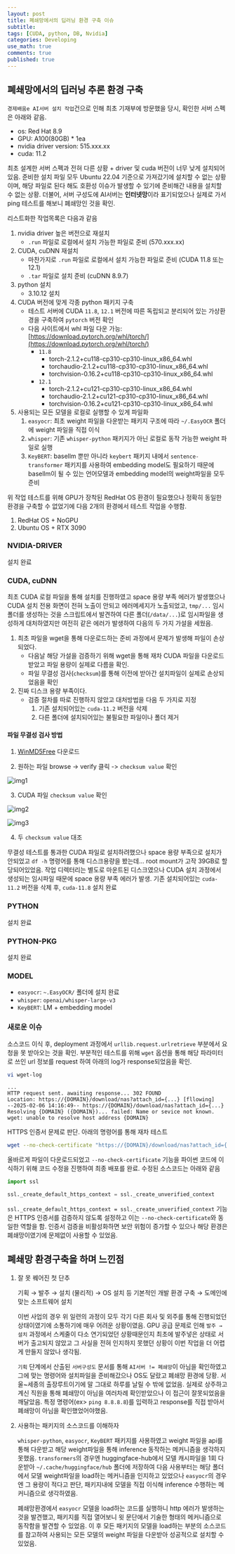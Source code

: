 ```yaml
---
layout: post
title: 폐쇄망에서의 딥러닝 환경 구축 이슈
subtitle: 
tags: [CUDA, python, DB, Nvidia]
categories: Developing
use_math: true
comments: true
published: true
---
```


## 폐쇄망에서의 딥러닝 추론 환경 구축
`경제배움e AI서버 설치 작업`건으로 인해 최초 기재부에 방문했을 당시, 확인한 서버 스펙은 아래와 같음.

- os: Red Hat 8.9
- GPU: A100(80GB) * 1ea
- nvidia driver version: 515.xxx.xx
- cuda: 11.2

최초 설계한 서버 스펙과 전혀 다른 상황 + driver 및 cuda 버전이 너무 낮게 설치되어있음. 준비한 설치 파일 모두 Ubuntu 22.04 기준으로 가져갔기에 설치할 수 없는 상황이며, 해당 파일로 된다 해도 호환성 이슈가 발생할 수 있기에 준비해간 내용을 설치할 수 없는 상황. 더불어, 서버 구성도에 AI서버는 **인터넷망**이라 표기되었으나 실제로 가서 ping 테스트를 해보니 폐쇄망인 것을 확인.

리스트화한 작업목록은 다음과 같음

1. nvidia driver 높은 버전으로 재설치
    - `.run` 파일로 로컬에서 설치 가능한 파일로 준비 (570.xxx.xx)
2. CUDA, cuDNN 재설치
    - 마찬가지로 `.run` 파일로 로컬에서 설치 가능한 파일로 준비 (CUDA 11.8 또는 12.1)
    - `.tar` 파일로 설치 준비 (cuDNN 8.9.7)
3. python 설치
    - 3.10.12 설치
4. CUDA 버전에 맞게 각종 python 패키지 구축
    - 테스트 서버에 CUDA `11.8`, `12.1` 버전에 따른 독립되고 분리되어 있는 가상환경을 구축하여 `pytorch` 버전 확인
    - 다음 사이트에서 whl 파일 다운 가능: [https://download.pytorch.org/whl/torch/](https://download.pytorch.org/whl/torch/)
        - `11.8`
            - torch-2.1.2+cu118-cp310-cp310-linux_x86_64.whl
            - torchaudio-2.1.2+cu118-cp310-cp310-linux_x86_64.whl
            - torchvision-0.16.2+cu118-cp310-cp310-linux_x86_64.whl
        - `12.1`
            - torch-2.1.2+cu121-cp310-cp310-linux_x86_64.whl
            - torchaudio-2.1.2+cu121-cp310-cp310-linux_x86_64.whl
            - torchvision-0.16.2+cu121-cp310-cp310-linux_x86_64.whl
5. 사용되는 모든 모델을 로컬로 실행할 수 있게 파일화
    1. `easyocr`: 최초 weight 파일을 다운받는 패키지 구조에 따라 `~/.EasyOCR` 폴더에 weight 파일을 직접 이식
    2. `whisper`: 기존 `whisper-python` 패키지가 아닌 로컬로 동작 가능한 weight 파일로 실행
    3. `KeyBERT`: basellm 뿐만 아니라 `keybert` 패키지 내에서 `sentence-transformer` 패키지를 사용하여 embedding model도 필요하기 때문에 basellm이 될 수 있는 언어모델과 embedding model의 weight파일을 모두 준비

위 작업 테스트를 위해 GPU가 장착된 RedHat OS 환경이 필요했으나 정확히 동일한 환경을 구축할 수 없었기에 다음 2개의 환경에서 테스트 작업을 수행함.

1. RedHat OS + NoGPU
2. Ubuntu OS + RTX 3090 

### NVIDIA-DRIVER
설치 완료

### CUDA, cuDNN
최초 CUDA 로컬 파일을 통해 설치를 진행하였고 space 용량 부족 에러가 발생했으나 CUDA 설치 전용 화면이 전혀 노출이 안되고 에러메세지가 노출되었고, `tmp/...` 임시 폴더를 생성하는 것을 스크립트에서 발견하여 다른 폴더(`/data/...`)로 임시파일을 생성하게 대처하였지만 여전히 같은 에러가 발생하여 다음의 두 가지 가설을 세웠음. 

1. 최초 파일을 wget을 통해 다운로드하는 준비 과정에서 문제가 발생해 파일이 손상되었다.
    - 다음날 해당 가설을 검증하기 위해 wget을 통해 재차 CUDA 파일을 다운로드 받았고 파일 용량이 실제로 다름을 확인.
    - 파일 무결성 검사(`checksum`)를 통해 이전에 받아간 설치파일이 실제로 손상되었음을 확인
2. 진짜 디스크 용량 부족이다.
    - 검증 절차를 따로 진행하지 않았고 대처방법을 다음 두 가지로 지정
        1) 기존 설치되어있는 `cuda-11.2` 버전을 삭제
        2) 다른 폴더에 설치되어있는 불필요한 파일이나 폴더 제거

#### 파일 무결성 검사 방법
1. [WinMD5Free](https://www.winmd5.com/) 다운로드

2. 원하는 파일 browse -> verify 클릭 -> `checksum value` 확인

![img1](/img/etc/img1.png)

3. CUDA 파일 `checksum value` 확인

![img2](/img/etc/img2.png)

![img3](/img/etc/img3.png)

4. 두 `checksum value` 대조


무결성 테스트를 통과한 CUDA 파일로 설치하려했으나 space 용량 부족으로 설치가 안되었고 `df -h` 명령어를 통해 디스크용량을 봤는데... root mount가 고작 39GB로 할당되어있었음. 작업 디렉터리는 별도로 마운트된 디스크였으나 CUDA 설치 과정에서 생성되는 임시파일 때문에 space 용량 부족 에러가 발생. 기존 설치되어있는 `cuda-11.2` 버전을 삭제 후, `cuda-11.8` 설치 완료

### PYTHON
설치 완료

### PYTHON-PKG
설치 완료

### MODEL
- `easyocr`: `~.EasyOCR/` 폴더에 설치 완료
- `whisper`: `openai/whisper-large-v3` 
- `KeyBERT`: LM + embedding model

### 새로운 이슈
소스코드 이식 후, deployment 과정에서 `urllib.request.urlretrieve` 부분에서 요청을 못 받아오는 것을 확인.
부분적인 테스트를 위해 `wget` 옵션을 통해 해당 파라미터로 쓰인 url 정보를 request 하여 아래의 log가 response되었음을 확인.


```bash
vi wget-log
```

```
...
HTTP request sent. awaiting response... 302 FOUND
Location: https://{DOMAIN}/download/nas?attach_id={...} [fllowing]
--2025-02-06 14:16:49-- https://{DOMAIN}/download/nas?attach_id={...}
Resolving {DOMAIN} ({DOMAIN})... failed: Name or sevice not known.
wget: unable to resolve host address {DOMAIN}
```

HTTPS 인증서 문제로 판단. 아래의 명령어를 통해 재차 테스트

```bash
wget --no-check-certificate "https://{DOMAIN}/download/nas?attach_id={...}"
```

올바르게 파일이 다운로드되었고 `--no-check-certificate` 기능을 파이썬 코드에 이식하기 위해 코드 수정을 진행하여 최종 배포를 완료. 수정된 소스코드는 아래와 같음

```python
import ssl

ssl._create_default_https_context = ssl._create_unverified_context
```

`ssl._create_default_https_context = ssl._create_unverified_context` 기능은 HTTPS 인증서를 검증하지 않도록 설정하고 이는 `--no-check-certificate`와 동일한 역할을 함. 인증서 검증을 비활성화하면 보안 위험이 증가할 수 있으나 해당 환경은 폐쇄망이였기에 문제없이 사용할 수 있었음.


## 폐쇄망 환경구축을 하며 느낀점

1. 잘 못 꿰어진 첫 단추

    기획 → 발주 → 설치 (물리적) → OS 설치 등 기본적인 개발 환경 구축 → 도메인에 맞는 소프트웨어 설치

    이번 사업의 경우 위 일련의 과정이 모두 각기 다른 회사 및 외주를 통해 진행되었던 상태이였기에 소통하기에 매우 어려운 상황이였음. GPU 공급 문제로 인해 `발주 → 설치` 과정에서 스케줄이 다소 연기되었던 상황때문인지 최초에 발주넣은 상태로 서버가 출고되지 않았고 그 사실을 전혀 인지하지 못했던 상황이 이번 작업을 더 어렵게 만들지 않았나 생각됨.

    `기획` 단계에서 산출된 `서버구성도` 문서를 통해 `AI서버 != 폐쇄망`이 아님을 확인하였고 그에 맞는 명령어와 설치파일을 준비해갔으나 OS도 달랐고 폐쇄망 환경에 당황. 서울~세종의 출장루트이기에 말 그대로 하루를 날릴 수 밖에 없었음. 실제로 상주하고계신 직원을 통해 폐쇄망이 아님을 여러차례 확인받았으나 이 접근이 잘못되었음을 깨달았음. 특정 명령어(ex> `ping 8.8.8.8`)를 입력하고 response를 직접 받아서 폐쇄망이 아님을 확인했었어야했음.

2. 사용하는 패키지의 소스코드를 이해하자

    `whisper-python`, `easyocr`, `KeyBERT` 패키지를 사용하였고 weight 파일을 api를 통해 다운받고 해당 weight파일을 통해 inference 동작하는 메커니즘을 생각하지 못했음. `transformers`의 경우엔 huggingface-hub에서 모델 캐시파일을 1회 다운받아 `~/.cache/huggingface/hub` 폴더에 저장하여 다음 사용부터는 해당 폴더에서 모델 weight파일을 load하는 메커니즘을 인지하고 있었으나 `easyocr`의 경우엔 그 용량이 적다고 판단, 패키지내에 모델을 직접 이식해 inference 수행하는 메커니즘으로 생각하였음.

    폐쇄망환경에서 `easyocr` 모델을 load하는 코드를 실행하니 http 에러가 발생하는 것을 발견했고, 패키지를 직접 열어보니 윗 문단에서 기술한 형태의 메커니즘으로 동작함을 발견할 수 있었음. 이 후 모든 패키지의 모델을 load하는 부분의 소스코드를 참고하여 사용되는 모든 모델의 weight 파일을 다운받아 성공적으로 설치할 수 있었음.